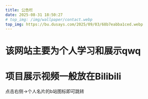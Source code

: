 ```yaml
---
title: 公告栏
date: 2025-08-31 18:50:27
# top_img: /img/wallpaper/contact.webp
top_img: https://bu.dusays.com/2025/09/03/68b7eabba1ced.webp
---
```


# 该网站主要为个人学习和展示qwq

# 项目展示视频一般放在Bilibili

点击右侧→个人名片的b站图标即可跳转

